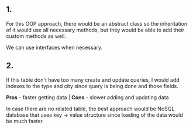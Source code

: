## 1.
For this OOP approach,  there would be an abstract class so the inheritation of it would use all necessary methods, but they would be able to add their custom methods as well.

We can use interfaces when necessary. 


## 2.
If this table don't have too many create and update queries, I would add indexes to the type and city since query is being done and those fields.

**Pros** - faster getting data | 
**Cons** - slower adding and updating data

In case there are no related table, the best approach would be NoSQL database that uses key -> value structure since loading of the data would be much faster.